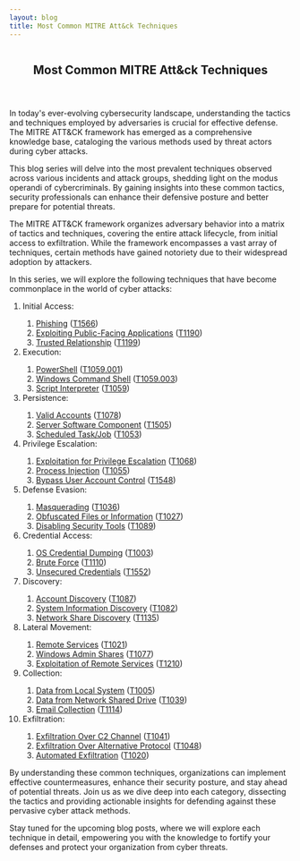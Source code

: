 ```yaml
---
layout: blog
title: Most Common MITRE Att&ck Techniques
---
```



<div id="main" class="s-content__main large-8 column">
<article class="entry">

<header class="entry__header">

<h2 class="entry__title h1">
    Most Common MITRE Att&ck Techniques
</h2>        
</header>

<div class="entry__content">
<p>In today's ever-evolving cybersecurity landscape, understanding the tactics and techniques employed by adversaries is crucial for effective defense. The MITRE ATT&CK framework has emerged as a comprehensive knowledge base, cataloging the various methods used by threat actors during cyber attacks.</p>

<p>This blog series will delve into the most prevalent techniques observed across various incidents and attack groups, shedding light on the modus operandi of cybercriminals. By gaining insights into these common tactics, security professionals can enhance their defensive posture and better prepare for potential threats.</p>

<p>The MITRE ATT&CK framework organizes adversary behavior into a matrix of tactics and techniques, covering the entire attack lifecycle, from initial access to exfiltration. While the framework encompasses a vast array of techniques, certain methods have gained notoriety due to their widespread adoption by attackers.</p>

<p>In this series, we will explore the following techniques that have become commonplace in the world of cyber attacks:
<ol>
    <li>Initial Access:</li>
    <ol>
        <li><a href="../26/Phishing.html">Phishing</a> (<a href="https://attack.mitre.org/techniques/T1566/">T1566</a>)</li>
        <li><a href="../27/Exploiting_Public-Facing_Apps.html">Exploiting Public-Facing Applications</a> (<a href="https://attack.mitre.org/techniques/T1190/">T1190</a>)</li>
        <li><a href="../28/Trusted_Relationship.html">Trusted Relationship</a> (<a href="https://attack.mitre.org/techniques/T1199/">T1199</a>)</li>
    </ol>
    <li>Execution:</li>
    <ol>
        <li><a href="../29/PowerShell.html">PowerShell</a> (<a href="https://attack.mitre.org/techniques/T1059/001/">T1059.001</a>)</li>
        <li><a href="../../04/01/Windows_Command_Shell.html">Windows Command Shell</a> (<a href="https://attack.mitre.org/techniques/T1059/003/">T1059.003</a>)</li>
        <li><a href="../../04/02/Command_and_Shell.html">Script Interpreter</a> (<a href="https://attack.mitre.org/techniques/T1059/">T1059</a>)</li>
    </ol>
    <li>Persistence:</li>
    <ol>
        <li><a href="../../04/03/Valid_Accounts.html">Valid Accounts</a> (<a href="https://attack.mitre.org/techniques/T1078/">T1078</a>)</li>
        <li><a href="../../04/09/Server_Software_Component.html">Server Software Component</a> (<a href="https://attack.mitre.org/techniques/T1505/">T1505</a>)</li>
        <li><a href="../../04/10/Scheduled_taks_Job.html">Scheduled Task/Job</a> (<a href="https://attack.mitre.org/techniques/T1053/">T1053</a>)</li>
    </ol>
    <li>Privilege Escalation:</li>
    <ol>
        <li><a href="../../04/11/Exploitation_for_Privilege_Escalation.html">Exploitation for Privilege Escalation</a> (<a href="https://attack.mitre.org/techniques/T1068/">T1068</a>)</li>
        <li><a href="../../04/15/Process_Injection.html">Process Injection</a> (<a href="https://attack.mitre.org/techniques/T1055/">T1055</a>)</li>
        <li><a href="../../04/16/Bypass_User_Account_Control.html">Bypass User Account Control</a> (<a href="https://attack.mitre.org/techniques/T1548/">T1548</a>)</li>
    </ol>
    <li>Defense Evasion:</li>
    <ol>
        <li><a href="../../04/17/Masquerading.html">Masquerading</a> (<a href="https://attack.mitre.org/techniques/T1036/">T1036</a>)</li>
        <li><a href="../../04/18/Obfuscated_Files_or_Information.html">Obfuscated Files or Information</a> (<a href="https://attack.mitre.org/techniques/T1027/">T1027</a>)</li>
        <li><a href="../../05/08/Disabling_Security_Tools.html">Disabling Security Tools</a> (<a href="https://attack.mitre.org/techniques/T1562/001/">T1089</a>)</li>
    </ol>
    <li>Credential Access:</li>
    <ol>
        <li><a href="../../05/13/OS_Credential_Dumping.html">OS Credential Dumping</a> (<a href="https://attack.mitre.org/techniques/T1003/">T1003</a>)</li>
        <li><a href="../../05/16/Brute_Force.html">Brute Force</a> (<a href="https://attack.mitre.org/techniques/T1110/">T1110</a>)</li>
        <li><a href="../../05/17/Unsecure_Credentials.html">Unsecured Credentials</a> (<a href="https://attack.mitre.org/techniques/T1552/">T1552</a>)</li>
    </ol>
    <li>Discovery:</li>
    <ol>
        <li><a href="../../05/21/Account_Discovery.html">Account Discovery</a> (<a href="https://attack.mitre.org/techniques/T1087/">T1087</a>)</li>
        <li><a href="../../05/22/System_Information_Discovery.html">System Information Discovery</a> (<a href="https://attack.mitre.org/techniques/T1082/">T1082</a>)</li>
        <li><a href="../../05/23/Network_Share_Discovery.html">Network Share Discovery</a> (<a href="https://attack.mitre.org/techniques/T1135/">T1135</a>)</li>
    </ol>
    <li>Lateral Movement:</li>
    <ol>
        <li><a href="../../05/24/Remote_Services.html">Remote Services</a> (<a href="https://attack.mitre.org/techniques/T1021/">T1021</a>)</li>
        <li><a href="../../05/28/Windows_Admin_Shares.html">Windows Admin Shares</a> (<a href="https://attack.mitre.org/techniques/T1021/002/">T1077</a>)</li>
        <li><a href="../../05/29/Exploitation_of_Remote_Services.html">Exploitation of Remote Services</a> (<a href="https://attack.mitre.org/techniques/T1210/">T1210</a>)</li>
    </ol>
    <li>Collection:</li>
    <ol>
        <li><a href="../../05/31/Data_From_Local_System.html">Data from Local System</a> (<a href="https://attack.mitre.org/techniques/T1005/">T1005</a>)</li>
        <li><a href="../../06/03/Data_from_Network_Shared_Drive.html">Data from Network Shared Drive</a> (<a href="https://attack.mitre.org/techniques/T1039/">T1039</a>)</li>
        <li><a href="../../06/04/Email_Collection.html">Email Collection</a> (<a href="https://attack.mitre.org/techniques/T1114/">T1114</a>)</li>
    </ol>
    <li>Exfiltration:</li>
    <ol>
        <li><a href="../../06/05/Exfiltration_Over_C2_Channel.html">Exfiltration Over C2 Channel</a> (<a href="https://attack.mitre.org/techniques/T1041/">T1041</a>)</li>
        <li><a href="../../06/06/Exfiltration_Over_Alternative_Protocol.html">Exfiltration Over Alternative Protocol</a> (<a href="https://attack.mitre.org/techniques/T1048/">T1048</a>)</li>
        <li><a href="../../06/07/Automated_Exfiltration.html">Automated Exfiltration</a> (<a href="https://attack.mitre.org/techniques/T1020/">T1020</a>)</li>
    </ol>
</ol></p>
<p>By understanding these common techniques, organizations can implement effective countermeasures, enhance their security posture, and stay ahead of potential threats. Join us as we dive deep into each category, dissecting the tactics and providing actionable insights for defending against these pervasive cyber attack methods.</p>

<p>Stay tuned for the upcoming blog posts, where we will explore each technique in detail, empowering you with the knowledge to fortify your defenses and protect your organization from cyber threats.</p>

</div>
</article> <!-- end entry -->

</div> <!-- end main -->  